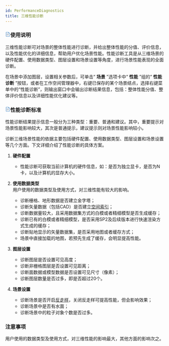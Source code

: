 ```yaml
---
id: PerformanceDiagnostics
title: 三维性能诊断
---
```

### ![](../img/read.gif)使用说明

三维性能诊断可对场景的整体性能进行诊断，并给出整体性能的分值、评价信息，以及性能优化的详细信息，帮助用户优化场景性能。性能诊断工具是从三维场景的硬件配置、使用数据类型、图层设置和场景设置等角度，进行场景性能表现的全面诊断。

在场景中添加图层，设置相关参数后，可单击“ **场景** ”选项卡中“ **性能** ”组的“ **性能诊断**
”按钮，或者在工作空间管理器中，右键已保存的某个场景结点，选择右键菜单中的“性能诊断”，则输出窗口中会输出诊断结果信息，包括：整体性能分值、整体评价信息以及详细性能优化建议等。

### ![](../img/read.gif)性能诊断标准

性能诊断结果提示信息一般分为三种类型：重要、普通和建议。其中，重要提示对场景性能影响较大，其次是普通提示，建议提示则对场景性能影响较小。

诊断三维场景性能的依据主要包括硬件配置、使用数据类型、图层设置和场景设置等几个方面。下文详细介绍了性能诊断的具体方案。

  1. **硬件配置**

      * 性能诊断可获取当前计算机的硬件信息，如：是否为独立显卡，是否为N卡，以及计算机的显存大小。
  2. **使用数据类型**        
  用户使用的数据类型及使用方式，对三维性能有较大的影响。
      * 诊断栅格、地形数据是否建立金字塔；
      * 诊断矢量数据（包括CAD）是否建立[空间索引](../DataProcessing/DataManagement/ManageSpatialIndex)；
      * 诊断数据量较大，且采用数据集方式的白模或者精细模型是否生成缓存；
      * 诊断已有的白模或者精细模型，是否采用SP2及后续版本进行快速渲染方式生成的缓存；
      * 诊断贴地显示的矢量数据集，是否采用地图或者缓存方式；
      * 场景中直接加载的地图，若预先生成了缓存，会明显提高性能。
  3. **图层设置**

      * 诊断图层是否设置可见高度；
      * 诊断非栅格图层是否设置可见距离；
      * 诊断面数据或模型数据是否设置可见尺寸（像素）；
      * 诊断图层数量是否过多，即是否超过20个。
  4. **场景设置**  

      * 诊断场景是否开启[反走样](../StartMenu/Environment)，关闭反走样可提高性能，但会影响效果；
      * 诊断场景中是否有水面；
      * 诊断场景中的粒子对象个数是否过多。

### 注意事项

用户使用的数据类型及使用方式，对三维性能的影响最大，其他方面的影响次之。



